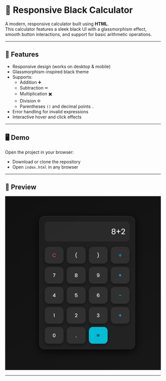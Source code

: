 # 🧮 Responsive Black Calculator

A modern, responsive calculator built using **HTML**.  
This calculator features a sleek black UI with a glassmorphism effect, smooth button interactions, and support for basic arithmetic operations.

---

## 🚀 Features
- Responsive design (works on desktop & mobile)
- Glassmorphism-inspired black theme
- Supports:
  - Addition ➕
  - Subtraction ➖
  - Multiplication ✖️
  - Division ➗
  - Parentheses `()` and decimal points `.`
- Error handling for invalid expressions
- Interactive hover and click effects

---

## 🖥️ Demo
Open the project in your browser:
- Download or clone the repository
- Open `index.html` in any browser

---

## 📸 Preview
![Calculator Preview](https://github.com/reezmahanan/calculator/blob/main/Screenshot%202025-08-20%20144210.png)  


---

